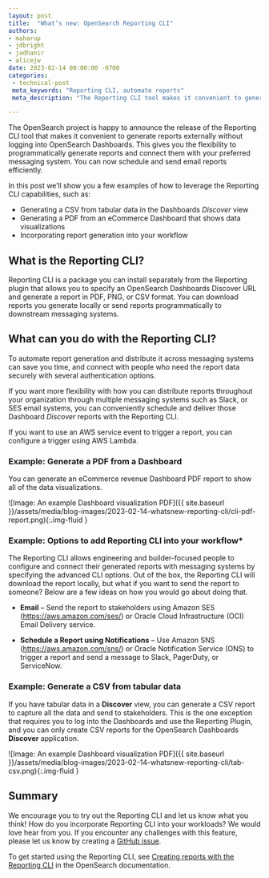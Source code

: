 ```yaml
---
layout: post
title:  "What’s new: OpenSearch Reporting CLI"
authors:
- maharup
- jdbright
- jadhanir
- alicejw
date: 2023-02-14 00:00:00 -0700
categories:
 - technical-post
 meta_keywords: "Reporting CLI, automate reports"
 meta_description: "The Reporting CLI tool makes it convenient to generate reports externally without logging into OpenSearch Dashboards."

---
```


The OpenSearch project is happy to announce the release of the Reporting CLI tool that makes it convenient to generate reports externally without logging into OpenSearch Dashboards. This gives you the flexibility to programmatically generate reports and connect them with your preferred messaging system. You can now schedule and send email reports efficiently.

In this post we’ll show you a few examples of how to leverage the Reporting CLI capabilities, such as:  

* Generating a CSV from tabular data in the Dashboards *Discover* view
* Generating a PDF from an eCommerce Dashboard that shows data visualizations
* Incorporating report generation into your workflow

## What is the Reporting CLI?

Reporting CLI is a package you can install separately from the Reporting plugin that allows you to specify an OpenSearch Dashboards Discover URL and generate a report in PDF, PNG, or CSV format. You can download reports you generate locally or send reports programmatically to downstream messaging systems.

## What can you do with the Reporting CLI?

To automate report generation and distribute it across messaging systems can save you time, and connect with people who need the report data securely with several authentication options.

If you want more flexibility with how you can distribute reports throughout your organization through multiple messaging systems such as Slack, or SES email systems, you can conveniently schedule and deliver those Dashboard *Discover* reports with the Reporting CLI.

If you want to use an AWS service event to trigger a report, you can configure a trigger using AWS Lambda.

### Example: Generate a PDF from a Dashboard

You can generate an eCommerce revenue Dashboard PDF report to show all of the data visualizations.

![Image: An example Dashboard visualization PDF]({{ site.baseurl }}/assets/media/blog-images/2023-02-14-whatsnew-reporting-cli/cli-pdf-report.png){:.img-fluid }

### Example: Options to add Reporting CLI into your workflow*

The Reporting CLI allows engineering and builder-focused people to configure and connect their generated reports with messaging systems by specifying the advanced CLI options. Out of the box, the Reporting CLI will download the report locally, but what if you want to send the report to someone? Below are a few ideas on how you would go about doing that.

* **Email** – Send the report to stakeholders using Amazon SES (https://aws.amazon.com/ses/) or Oracle Cloud Infrastructure (OCI) Email Delivery service.

* **Schedule a Report using Notifications** – Use Amazon SNS (https://aws.amazon.com/sns/) or Oracle Notification Service (ONS) to trigger a report and send a message to Slack, PagerDuty, or ServiceNow.

### Example: Generate a CSV from tabular data

If you have tabular data in a **Discover** view, you can generate a CSV report to capture all the data and send to stakeholders. This is the one exception that requires you to log into the Dashboards and use the Reporting Plugin, and you can only create CSV reports for the OpenSearch Dashboards **Discover** application.

![Image: An example Dashboard visualization PDF]({{ site.baseurl }}/assets/media/blog-images/2023-02-14-whatsnew-reporting-cli/tab-csv.png){:.img-fluid }

## Summary

We encourage you to try out the Reporting CLI and let us know what you think! How do you incorporate Reporting CLI into your workloads? We would love hear from you. If you encounter any challenges with this feature, please let us know by creating a [GitHub issue](https://github.com/opensearch-project/reporting-cli/issues).

To get started using the Reporting CLI, see [Creating reports with the Reporting CLI]({{site.url}}{{site.baseurl}}/dashboards/reporting-cli/rep-cli-index/) in the OpenSearch documentation.